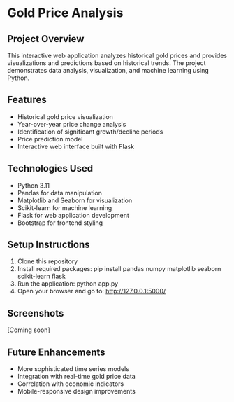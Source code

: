# Gold Price Analysis

## Project Overview
This interactive web application analyzes historical gold prices and provides visualizations and predictions based on historical trends. The project demonstrates data analysis, visualization, and machine learning using Python.

## Features
- Historical gold price visualization
- Year-over-year price change analysis
- Identification of significant growth/decline periods
- Price prediction model
- Interactive web interface built with Flask

## Technologies Used
- Python 3.11
- Pandas for data manipulation
- Matplotlib and Seaborn for visualization
- Scikit-learn for machine learning
- Flask for web application development
- Bootstrap for frontend styling

## Setup Instructions
1. Clone this repository
2. Install required packages: pip install pandas numpy matplotlib seaborn scikit-learn flask
3. Run the application: python app.py
4. Open your browser and go to: http://127.0.0.1:5000/

## Screenshots
[Coming soon]

## Future Enhancements
- More sophisticated time series models
- Integration with real-time gold price data
- Correlation with economic indicators
- Mobile-responsive design improvements 
